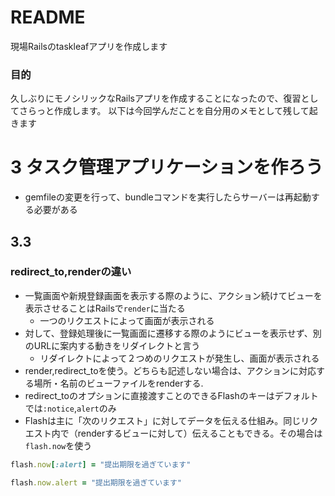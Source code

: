 # README
現場Railsのtaskleafアプリを作成します

### 目的
久しぶりにモノシリックなRailsアプリを作成することになったので、復習としてさらっと作成します。
以下は今回学んだことを自分用のメモとして残して起きます

# 3 タスク管理アプリケーションを作ろう
- gemfileの変更を行って、bundleコマンドを実行したらサーバーは再起動する必要がある

## 3.3
### redirect_to,renderの違い
- 一覧画面や新規登録画面を表示する際のように、アクション続けてビューを表示させることはRailsで`render`に当たる
	- 一つのリクエストによって画面が表示される
- 対して、登録処理後に一覧画面に遷移する際のようにビューを表示せず、別のURLに案内する動きをリダイレクトと言う
	- リダイレクトによって２つめのリクエストが発生し、画面が表示される
- render,redirect_toを使う。どちらも記述しない場合は、アクションに対応する場所・名前のビューファイルをrenderする.
- redirect_toのオプションに直接渡すことのできるFlashのキーはデフォルトでは`:notice`,`alert`のみ
- Flashは主に「次のリクエスト」に対してデータを伝える仕組み。同じリクエスト内で（renderするビューに対して）伝えることもできる。その場合は`flash.now`を使う

```ruby
flash.now[:alert] = "提出期限を過ぎています"
```
```ruby
flash.now.alert = "提出期限を過ぎています"
```
